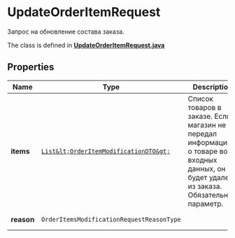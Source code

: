 

# UpdateOrderItemRequest

Запрос на обновление состава заказа.

The class is defined in **[UpdateOrderItemRequest.java](../../src/main/java/org/openapitools/model/UpdateOrderItemRequest.java)**

## Properties

Name | Type | Description | Notes
------------ | ------------- | ------------- | -------------
**items** | [`List&lt;OrderItemModificationDTO&gt;`](OrderItemModificationDTO.md) | Список товаров в заказе.  Если магазин не передал информацию о товаре во входных данных, он будет удален из заказа.  Обязательный параметр.  | 
**reason** | `OrderItemsModificationRequestReasonType` |  |  [optional property]




